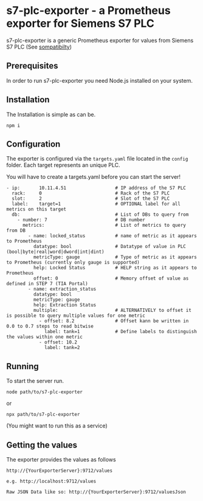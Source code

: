 # s7-plc-exporter - a Prometheus exporter for Siemens S7 PLC

s7-plc-exporter is a generic Prometheus exporter for 
values from Siemens S7 PLC (See [sompatibilty](http://snap7.sourceforge.net/snap7_client.html#target_compatibility))

## Prerequisites
In order to run s7-plc-exporter you need Node.js installed on your system.

## Installation
The Installation is simple as can be. 
```
npm i
```

## Configuration

The exporter is configured via the `targets.yaml` file located in the `config` folder. Each target represents an unique PLC.

You will have to create a targets.yaml before you can start the server!

```
- ip:       10.11.4.51                  # IP address of the S7 PLC 
  rack:     0                           # Rack of the S7 PLC
  slot:     2                           # Slot of the S7 PLC
  label:    target=1                    # OPTIONAL label for all metrics on this target
  db:                                   # List of DBs to query from
    - number: 7                         # DB number
      metrics:                          # List of metrics to query from DB
        - name: locked_status           # name of metric as it appears to Prometheus
          datatype: bool                # Datatype of value in PLC (bool|byte|real|word|dword|int|dint)
          metricType: gauge             # Type of metric as it appears to Prometheus (currently only gauge is supported)
          help: Locked Status           # HELP string as it appears to Prometheus
          offset: 0                     # Memory offset of value as defined in STEP 7 (TIA Portal)
        - name: extraction_status
          datatype: bool
          metricType: gauge
          help: Extraction Status
          multiple:                     # ALTERNATIVELY to offset it is possible to query multiple values for one metric
            - offset: 8.2               # Offset kann be written in 0.0 to 0.7 steps to read bitwise
              label: tank=1             # Define labels to distinguish the values within one metric
            - offset: 10.2
              label: tank=2
```

## Running
To start the server run. 

```
node path/to/s7-plc-exporter
```

or

```
npx path/to/s7-plc-exporter
```

(You might want to run this as a service)

## Getting the values
The exporter provides the values as follows

```
http://{YourExporterServer}:9712/values

e.g. http://localhost:9712/values

Raw JSON Data like so: http://{YourExporterServer}:9712/valuesJson
```
